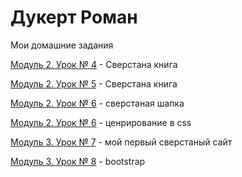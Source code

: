 

# Дукерт Роман
Мои домашние задания

[Модуль 2. Урок № 4](https://dukert-roman.github.io/HW_4/) - Сверстана книга

[Модуль 2. Урок № 5](https://dukert-roman.github.io/HW5/) - Сверстана книга

[Модуль 2. Урок № 6](https://dukert-roman.github.io/head/) - сверстаная шапка

[Модуль 2. Урок № 6](Dukert-Roman.github.io/lesson_6BoxInCentr/) - ценрирование в css

[Модуль 3. Урок № 7](Dukert-Roman.github.io/lesson_7/src/) - мой первый сверстаный сайт

[Модуль 3. Урок № 8](Dukert-Roman.github.io/homework_8) - bootstrap
